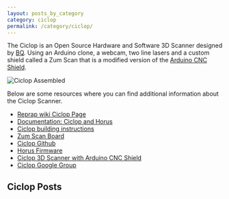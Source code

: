 ```yaml
---
layout: posts_by_category
category: ciclop
permalink: /category/ciclop/
---
```


The Ciclop is an Open Source Hardware and Software 3D Scanner designed by [BQ](http://www.bq.com/gb/ciclop).  Using an Arduino clone, a webcam, two line lasers and a custom shield called a Zum Scan that is a modified version of the [Arduino CNC Shield](http://blog.protoneer.co.nz/arduino-cnc-shield/).

  <img alt="Ciclop Assembled" src="http://garthvh.com/assets/img/ciclop/ciclop_assembled_4.jpg" class="img-responsive img-rounded" />

Below are some resources where you can find additional information about the Ciclop Scanner.

+ [Reprap wiki Ciclop Page](http://reprap.org/wiki/Ciclop)
+ [Documentation: Ciclop and Horus](http://diwo.bq.com/en/documentation-ciclop-and-horus-2/)
+ [Ciclop building instructions](http://diwo.bq.com/en/video/instrucciones-de-montaje-de-ciclop/)
+ [Zum Scan Board](http://diwo.bq.com/en/zum-scan-released-2/)
+ [Ciclop Github](https://github.com/bq/ciclop)
+ [Horus Firmware](http://diwo.bq.com/en/horus-fw-released/)
+ [Ciclop 3D Scanner with Arduino CNC Shield](http://propslayer.blogspot.pt/2015/04/ciclop-3d-scanner-arduino-unocnc-shield.html)
+ [Ciclop Google Group](https://groups.google.com/forum/#!forum/ciclop-3d-scanner)

## Ciclop Posts
